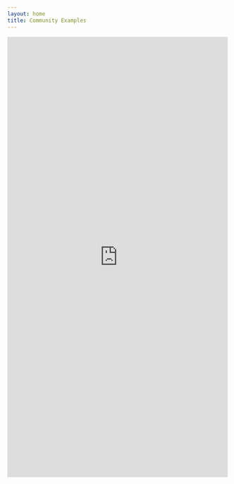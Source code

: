 ```yaml
---
layout: home
title: Community Examples
---
```


<iframe src = "https://edivimeycook.shinyapps.io/MeRIT-home/" style = "border:none; width:500px; height:1000px;"></iframe
